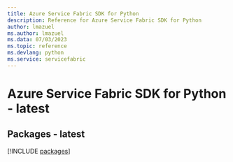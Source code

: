 ```yaml
---
title: Azure Service Fabric SDK for Python
description: Reference for Azure Service Fabric SDK for Python
author: lmazuel
ms.author: lmazuel
ms.data: 07/03/2023
ms.topic: reference
ms.devlang: python
ms.service: servicefabric
---
```

# Azure Service Fabric SDK for Python - latest
## Packages - latest
[!INCLUDE [packages](service-fabric-index.md)]